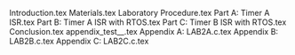 Introduction.tex
Materials.tex
Laboratory Procedure.tex
Part A: Timer A ISR.tex
Part B: Timer A ISR with RTOS.tex
Part C: Timer B ISR with RTOS.tex
Conclusion.tex
appendix_test__.tex
Appendix A: LAB2A.c.tex
Appendix B: LAB2B.c.tex
Appendix C: LAB2C.c.tex
